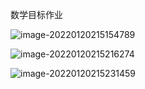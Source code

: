 数学目标作业

![image-20220120215154789](C:\Users\73887\AppData\Roaming\Typora\typora-user-images\image-20220120215154789.png)

![image-20220120215216274](C:\Users\73887\AppData\Roaming\Typora\typora-user-images\image-20220120215216274.png)

![image-20220120215231459](C:\Users\73887\AppData\Roaming\Typora\typora-user-images\image-20220120215231459.png)
